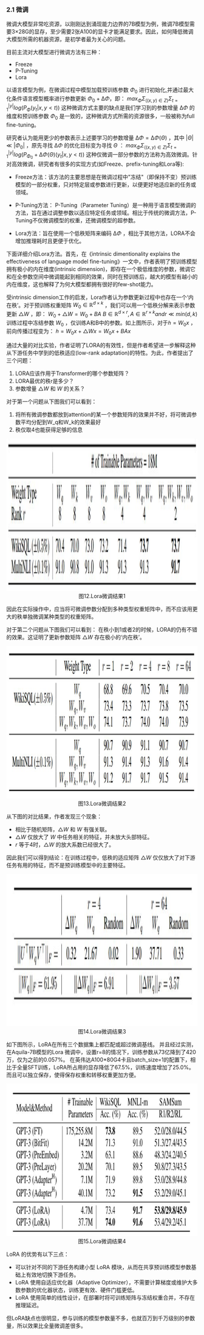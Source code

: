 ### 2.1 微调

微调大模型非常吃资源，以刚刚达到涌现能力边界的7B模型为例，微调7B模型需要3×28G的显存，至少需要2张A100的显卡才能满足要求。因此，如何降低微调大模型所需的机器资源，是初学者最为关心的问题。

目前主流对大模型进行微调方法有三种：
- Freeze
- P-Tuning
- Lora

以语言模型为例，在微调过程中模型加载预训练参数 $Φ_0$ 进行初始化,并通过最大化条件语言模型概率进行参数更新 $Φ_0+∆Φ$，即：
$max_ΦΣ_{((x,y)∈Z)}Σ_{t=1}^{|y|}log(P_Φ(y_t|x,y<t))$
这种微调方式主要的缺点是我们学习到的参数增量 $∆Φ$ 的维度和预训练参数 $Φ_0$ 是一致的，这种微调方式所需的资源很多，一般被称为full fine-tuning。

研究者认为能用更少的参数表示上述要学习的参数增量 $∆Φ =∆Φ(Θ)$ ，其中 $|Θ|≪|Φ_0|$ ，原先寻找 $∆Φ$ 的优化目标变为寻找 $Θ$ ：
$max_{Φ}Σ_{((x,y)∈Z)}Σ_{t=1}^{|y|}log(P_{Φ_0}+∆Φ(Θ)(y_t|x,y<t))$
这种仅微调一部分参数的方法称为高效微调。针对高效微调，研究者有很多的实现方式(如Freeze、prefix-tuning和Lora等):

- Freeze方法：该方法的主要思想是在微调过程中"冻结"（即保持不变）预训练模型的一部分权重，只对特定层或参数进行更新，以便更好地适应新的任务或领域。

- P-Tuning方法： P-Tuning（Parameter Tuning）是一种用于语言模型微调的方法，旨在通过调整参数以适应特定任务或领域。相比于传统的微调方法，P-Tuning不仅微调模型的权重，还微调模型的超参数。
  
- Lora方法：旨在使用一个低秩矩阵来编码 $∆Φ$ ，相比于其他方法，LORA不会增加推理耗时且更便于优化。


下面详细介绍Lora方法。首先，在《intrinsic dimentionality explains the effectiveness of language model fine-tuning》一文中，作者表明了预训练模型拥有极小的内在维度(intrinsic dimension)，即存在一个极低维度的参数，微调它和在全参数空间中微调能起到相同的效果，同时在预训练后，越大的模型有越小的内在维度，这也解释了为何大模型都拥有很好的few-shot能力。

受intrinsic dimension工作的启发，Lora作者认为参数更新过程中也存在一个‘内在秩’。对于预训练权重矩阵 $W_0∈ℝ^{d×k}$ ，我们可以用一个低秩分解来表示参数更新 $△W$ ，即：
$W_0+△W= W_0+BA$
$B∈ℝ^{d×r},A∈ℝ^{r×k} and r≪min(d,k)$
训练过程中冻结参数 $W_0$ ，仅训练A和B中的参数。如上图所示，对于$ℎ= W_0x$ ，前向传播过程变为：
$ℎ= W_0x+△Wx=W_0x+BAx$

通过大量的对比实验，作者证明了LORA的有效性，但是作者希望进一步解释这种从下游任务中学到的低秩适应(low-rank adaptation)的特性。为此，作者提出了三个问题：
1. LORA应该作用于Transformer的哪个参数矩阵？
2. LORA最优的秩r是多少？
3. 参数增量 $△W$ 和 $W$ 的关系？

对于第一个问题从下图我们可以看到：
1. 将所有微调参数都放到attention的某一个参数矩阵的效果并不好，将可微调参数平均分配到W_q和W_k的效果最好
2. 秩仅取4也能获得足够的信息

<div align=center>
<img src="./imgs/1.5.12.jpg" width="1200" height="400">
</div>
<div align=center>图12.Lora微调结果1 </div>

因此在实际操作中，应当将可微调参数分配到多种类型权重矩阵中，而不应该用更大的秩单独微调某种类型的权重矩阵。

对于第二个问题从下图我们可以看到：
在秩小到1或者2的时候，LORA的仍有不错的效果。这证明了更新参数矩阵 $△W$ 存在极小的‘内在秩’。

<div align=center>
<img src="./imgs/1.5.13.jpg" width="1200" height="400">
</div>
<div align=center>图13.Lora微调结果2 </div>

从下图的对比结果，作者发现三个现象：
- 相比于随机矩阵，$△W$ 和 $W$ 有强关联。
- $△W$ 仅放大了 $W$ 中任务相关的特征，并未放大头部特征。
- $r$ 等于4时，$△W$ 的放大系数已经很大了。

因此我们可以得到结论：在训练过程中，低秩的适应矩阵 $△W$ 仅仅放大了对下游任务有用的特征，而不是预训练模型中的主要特征。

<div align=center>
<img src="./imgs/1.5.14.jpg" width="1200" height="400">
</div>
<div align=center>图14.Lora微调结果3 </div>

如下图所示，LoRA在所有三个数据集上都匹配或超过微调基线。
并且经过实测，在Aquila-7B模型的Lora 微调中，设置r=8的情况下，训练参数从73亿降到了420万，仅为之前的0.057%。
在英伟达A100*80G4卡且batch_size=1的配置下，相比于全量SFT训练，LoRA所占用的显存降低了67.5%，训练速度增加了25.0%。而且可以独立保存，使得保存权重和转移权重更加方便。

<div align=center>
<img src="./imgs/1.5.15.jpg" width="1200" height="400">
</div>
<div align=center>图15.Lora微调结果4 </div>

LoRA 的优势有以下三点：

- 可以针对不同的下游任务构建小型 LoRA 模块，从而在共享预训练模型参数基础上有效地切换下游任务。
- LoRA 使用自适应优化器（Adaptive Optimizer），不需要计算梯度或维护大多数参数的优化器状态，训练更有效、硬件门槛更低。
- LoRA 使用简单的线性设计，在部署时将可训练矩阵与冻结权重合并，不存在推理延迟。

但LoRA缺点也很明显，参与训练的模型参数量不多，也就百万到千万级别的参数量，所以效果比全量微调差很多。